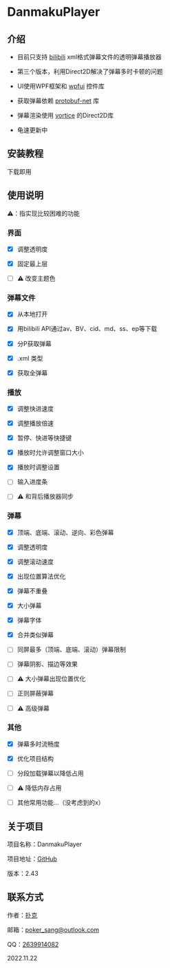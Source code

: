 # DanmakuPlayer

## 介绍

* 目前只支持 [bilibili](bilibili.com) xml格式弹幕文件的透明弹幕播放器

* 第三个版本，利用Direct2D解决了弹幕多时卡顿的问题

* UI使用WPF框架和 [wpfui](https://github.com/lepoco/wpfui) 控件库

* 获取弹幕依赖 [protobuf-net](https://github.com/protobuf-net/protobuf-net) 库

* 弹幕渲染使用 [vortice](https://github.com/amerkoleci/vortice) 的Direct2D库

* 龟速更新中

## 安装教程

下载即用

## 使用说明

⚠️：指实现比较困难的功能

### 界面

* [x] 调整透明度

* [x] 固定最上层

* [ ] ⚠️ 改变主题色

### 弹幕文件

* [x] 从本地打开

* [x] 用bilibili API通过av、BV、cid、md、ss、ep等下载

* [x] 分P获取弹幕

* [x] .xml 类型

* [x] 获取全弹幕

### 播放

* [x] 调整快进速度

* [x] 调整播放倍速

* [x] 暂停、快进等快捷键

* [x] 播放时允许调整窗口大小

* [x] 播放时调整设置

* [ ] 输入进度条

* [ ] ⚠️ 和背后播放器同步

### 弹幕

* [x] 顶端、底端、滚动、逆向、彩色弹幕

* [x] 调整透明度

* [x] 调整滚动速度

* [x] 出现位置算法优化

* [x] 弹幕不重叠

* [x] 大小弹幕

* [x] 弹幕字体

* [x] 合并类似弹幕

* [ ] 同屏最多（顶端、底端、滚动）弹幕限制

* [ ] 弹幕阴影、描边等效果

* [ ] ⚠️ 大小弹幕出现位置优化

* [ ] 正则屏蔽弹幕

* [ ] ⚠️ 高级弹幕

### 其他

* [x] 弹幕多时流畅度

* [x] 优化项目结构

* [ ] 分段加载弹幕以降低占用

* [ ] ⚠️ 降低内存占用

* [ ] 其他常用功能...（没考虑到的x）

## 关于项目

项目名称：DanmakuPlayer

项目地址：[GitHub](https://github.com/Poker-sang/DanmakuPlayer)

版本：2.43

## 联系方式

作者：[扑克](https://github.com/Poker-sang)

邮箱：poker_sang@outlook.com

QQ：[2639914082](http://wpa.qq.com/msgrd?v=3&uin=2639914082&site=qq&menu=yes)

2022.11.22
